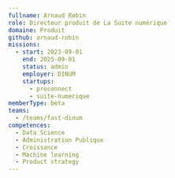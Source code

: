```yaml
---
fullname: Arnaud Robin
role: Directeur produit de La Suite numérique
domaine: Produit
github: arnaud-robin
missions:
  - start: 2023-09-01
    end: 2025-09-01
    status: admin
    employer: DINUM
    startups:
      - proconnect
      - suite-numerique
memberType: beta
teams:
  - /teams/fast-dinum
competences:
  - Data Science
  - Administration Publique
  - Croissance
  - Machine learning
  - Product strategy
---
```

